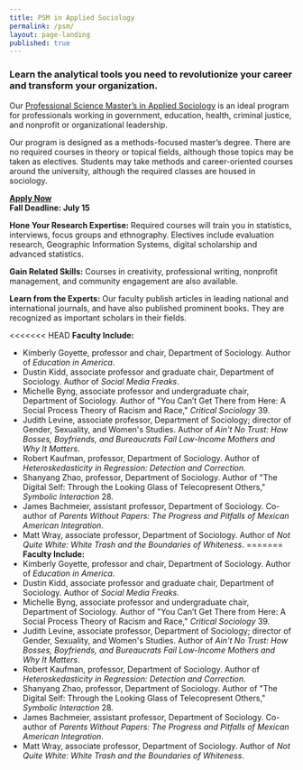 ```yaml
---
title: PSM in Applied Sociology
permalink: /psm/
layout: page-landing
published: true
---
```

### Learn the analytical tools you need to revolutionize your career and transform your organization.

 Our [Professional Science Master’s in Applied Sociology](http://bulletin.temple.edu/graduate/scd/cla/applied-sociology-psm/) is an ideal program for professionals working in government, education, health, criminal justice, and nonprofit or organizational leadership.

 Our program is designed as a methods-focused master’s degree. There are no required courses in theory or topical fields, although those topics may be taken as electives. Students may take methods and career-oriented courses around the university, although the required classes are housed in sociology.

 **[Apply Now](https://prd-wlssb.temple.edu/prod8/bwskalog.P_DispLoginNon)**<br />
 **Fall Deadline: July 15**

 **Hone Your Research Expertise:**
 Required courses will train you in statistics, interviews, focus groups and ethnography. Electives include evaluation research, Geographic Information Systems, digital scholarship and advanced statistics.

 **Gain Related Skills:**
 Courses in creativity, professional writing, nonprofit management, and community engagement are also available.

 **Learn from the Experts:**
 Our faculty publish articles in leading national and international journals, and have also published prominent books. They are recognized as important scholars in their fields.

<<<<<<< HEAD
**Faculty Include:**
- Kimberly Goyette, professor and chair, Department of Sociology. Author of _Education in America_.
- Dustin Kidd, associate professor and graduate chair, Department of Sociology. Author of _Social Media Freaks_.
- Michelle Byng, associate professor and undergraduate chair, Department of Sociology. Author of "You Can’t Get There from Here: A Social Process Theory of Racism and Race," _Critical Sociology_ 39.
- Judith Levine, associate professor, Department of Sociology; director of Gender, Sexuality, and Women's Studies. Author of _Ain't No Trust: How Bosses, Boyfriends, and Bureaucrats Fail Low-Income Mothers and Why It Matters_.
- Robert Kaufman, professor, Department of Sociology. Author of _Heteroskedasticity in Regression: Detection and Correction_.
- Shanyang Zhao, professor, Department of Sociology. Author of "The Digital Self: Through the Looking Glass of Telecopresent Others," _Symbolic Interaction_ 28.
- James Bachmeier, assistant professor, Department of Sociology. Co-author of _Parents Without Papers: The Progress and Pitfalls of Mexican American Integration_.
- Matt Wray, associate professor, Department of Sociology. Author of _Not Quite White: White Trash and the Boundaries of Whiteness_.
=======
 **Faculty Include:**
 - Kimberly Goyette, professor and chair, Department of Sociology. Author of _Education in America_.
 - Dustin Kidd, associate professor and graduate chair, Department of Sociology. Author of _Social Media Freaks_.
 - Michelle Byng, associate professor and undergraduate chair, Department of Sociology. Author of "You Can’t Get There from Here: A Social Process Theory of Racism and Race," _Critical Sociology_ 39.
 - Judith Levine, associate professor, Department of Sociology; director of Gender, Sexuality, and Women's Studies. Author of _Ain't No Trust: How Bosses, Boyfriends, and Bureaucrats Fail Low-Income Mothers and Why It Matters_.
 - Robert Kaufman, professor, Department of Sociology. Author of _Heteroskedasticity in Regression: Detection and Correction_.
 - Shanyang Zhao, professor, Department of Sociology. Author of "The Digital Self: Through the Looking Glass of Telecopresent Others," _Symbolic Interaction_ 28.
 - James Bachmeier, assistant professor, Department of Sociology. Co-author of _Parents Without Papers: The Progress and Pitfalls of Mexican American Integration_.
 - Matt Wray, associate professor, Department of Sociology. Author of _Not Quite White: White Trash and the Boundaries of Whiteness_.
 
